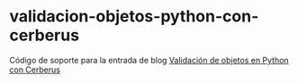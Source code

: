 # validacion-objetos-python-con-cerberus

Código de soporte para la entrada de blog [Validación de objetos en Python con Cerberus](http://www.rqlogic.com/blog/2016/Nov/4/validacion-objetos-python-con-cerberus/)
